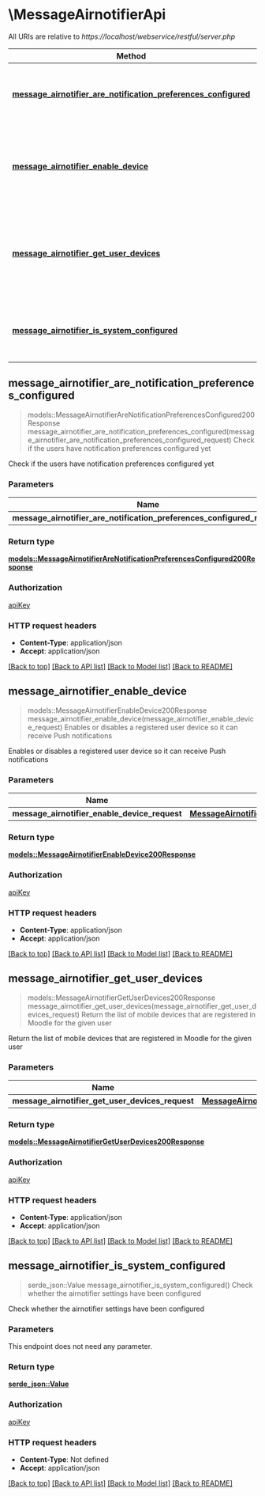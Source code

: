 # \MessageAirnotifierApi

All URIs are relative to *https://localhost/webservice/restful/server.php*

Method | HTTP request | Description
------------- | ------------- | -------------
[**message_airnotifier_are_notification_preferences_configured**](MessageAirnotifierApi.md#message_airnotifier_are_notification_preferences_configured) | **POST** /message_airnotifier_are_notification_preferences_configured | Check if the users have notification preferences configured yet
[**message_airnotifier_enable_device**](MessageAirnotifierApi.md#message_airnotifier_enable_device) | **POST** /message_airnotifier_enable_device | Enables or disables a registered user device so it can receive Push notifications
[**message_airnotifier_get_user_devices**](MessageAirnotifierApi.md#message_airnotifier_get_user_devices) | **POST** /message_airnotifier_get_user_devices | Return the list of mobile devices that are registered in Moodle for the given user
[**message_airnotifier_is_system_configured**](MessageAirnotifierApi.md#message_airnotifier_is_system_configured) | **POST** /message_airnotifier_is_system_configured | Check whether the airnotifier settings have been configured



## message_airnotifier_are_notification_preferences_configured

> models::MessageAirnotifierAreNotificationPreferencesConfigured200Response message_airnotifier_are_notification_preferences_configured(message_airnotifier_are_notification_preferences_configured_request)
Check if the users have notification preferences configured yet

Check if the users have notification preferences configured yet

### Parameters


Name | Type | Description  | Required | Notes
------------- | ------------- | ------------- | ------------- | -------------
**message_airnotifier_are_notification_preferences_configured_request** | [**MessageAirnotifierAreNotificationPreferencesConfiguredRequest**](MessageAirnotifierAreNotificationPreferencesConfiguredRequest.md) |  | [required] |

### Return type

[**models::MessageAirnotifierAreNotificationPreferencesConfigured200Response**](message_airnotifier_are_notification_preferences_configured_200_response.md)

### Authorization

[apiKey](../README.md#apiKey)

### HTTP request headers

- **Content-Type**: application/json
- **Accept**: application/json

[[Back to top]](#) [[Back to API list]](../README.md#documentation-for-api-endpoints) [[Back to Model list]](../README.md#documentation-for-models) [[Back to README]](../README.md)


## message_airnotifier_enable_device

> models::MessageAirnotifierEnableDevice200Response message_airnotifier_enable_device(message_airnotifier_enable_device_request)
Enables or disables a registered user device so it can receive Push notifications

Enables or disables a registered user device so it can receive Push notifications

### Parameters


Name | Type | Description  | Required | Notes
------------- | ------------- | ------------- | ------------- | -------------
**message_airnotifier_enable_device_request** | [**MessageAirnotifierEnableDeviceRequest**](MessageAirnotifierEnableDeviceRequest.md) |  | [required] |

### Return type

[**models::MessageAirnotifierEnableDevice200Response**](message_airnotifier_enable_device_200_response.md)

### Authorization

[apiKey](../README.md#apiKey)

### HTTP request headers

- **Content-Type**: application/json
- **Accept**: application/json

[[Back to top]](#) [[Back to API list]](../README.md#documentation-for-api-endpoints) [[Back to Model list]](../README.md#documentation-for-models) [[Back to README]](../README.md)


## message_airnotifier_get_user_devices

> models::MessageAirnotifierGetUserDevices200Response message_airnotifier_get_user_devices(message_airnotifier_get_user_devices_request)
Return the list of mobile devices that are registered in Moodle for the given user

Return the list of mobile devices that are registered in Moodle for the given user

### Parameters


Name | Type | Description  | Required | Notes
------------- | ------------- | ------------- | ------------- | -------------
**message_airnotifier_get_user_devices_request** | [**MessageAirnotifierGetUserDevicesRequest**](MessageAirnotifierGetUserDevicesRequest.md) |  | [required] |

### Return type

[**models::MessageAirnotifierGetUserDevices200Response**](message_airnotifier_get_user_devices_200_response.md)

### Authorization

[apiKey](../README.md#apiKey)

### HTTP request headers

- **Content-Type**: application/json
- **Accept**: application/json

[[Back to top]](#) [[Back to API list]](../README.md#documentation-for-api-endpoints) [[Back to Model list]](../README.md#documentation-for-models) [[Back to README]](../README.md)


## message_airnotifier_is_system_configured

> serde_json::Value message_airnotifier_is_system_configured()
Check whether the airnotifier settings have been configured

Check whether the airnotifier settings have been configured

### Parameters

This endpoint does not need any parameter.

### Return type

[**serde_json::Value**](serde_json::Value.md)

### Authorization

[apiKey](../README.md#apiKey)

### HTTP request headers

- **Content-Type**: Not defined
- **Accept**: application/json

[[Back to top]](#) [[Back to API list]](../README.md#documentation-for-api-endpoints) [[Back to Model list]](../README.md#documentation-for-models) [[Back to README]](../README.md)

